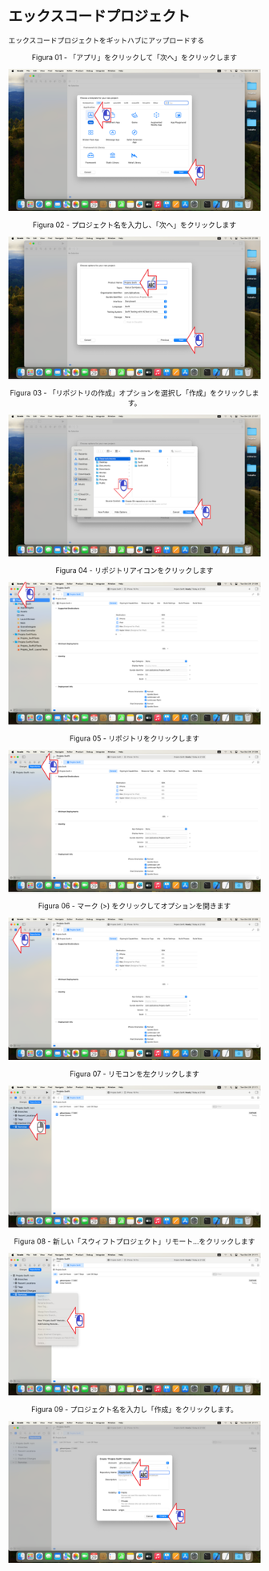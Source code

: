 # エックスコードプロジェクト
エックスコードプロジェクトをギットハブにアップロードする

<div align="center">
Figura 01 - 「アプリ」をクリックして「次へ」をクリックします
</div>

![](Imagens/macOS-Xcode-Projeto-Img01.png)

<div align="center">
Figura 02 - プロジェクト名を入力し、「次へ」をクリックします
</div>

![](Imagens/macOS-Xcode-Projeto-Img02.png)

<div align="center">
Figura 03 - 「リポジトリの作成」オプションを選択し「作成」をクリックします。
</div>

![](Imagens/macOS-Xcode-Projeto-Img03.png)

<div align="center">
Figura 04 - リポジトリアイコンをクリックします
</div>

![](Imagens/macOS-Xcode-Projeto-Img04.png)


<div align="center">
Figura 05 - リポジトリをクリックします
</div>

![](Imagens/macOS-Xcode-Projeto-Img05.png)

<div align="center">
Figura 06 - マーク (>) をクリックしてオプションを開きます
</div>

![](Imagens/macOS-Xcode-Projeto-Img06.png)

<div align="center">
Figura 07 - リモコンを左クリックします
</div>

![](Imagens/macOS-Xcode-Projeto-Img07.png)

<div align="center">
Figura 08 - 新しい「スウィフトプロジェクト」リモート...をクリックします
</div>

![](Imagens/macOS-Xcode-Projeto-Img08.png)

<div align="center">
Figura 09 - プロジェクト名を入力し「作成」をクリックします。
</div>

![](Imagens/macOS-Xcode-Projeto-Img09.png)